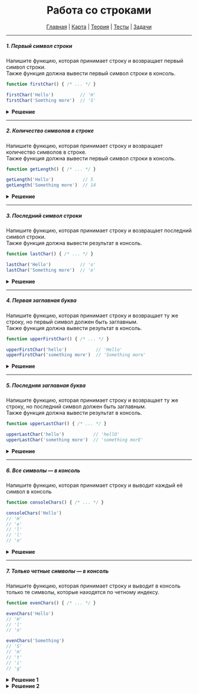 <div align="center">

# Работа со строками

[Главная](https://github.com/dollaween/junior-roadmap/)
|
[Карта](/roadmap/README.md)
|
[Теория](/theory/README.md)
|
[Тесты](/tests/README.md)
|
[Задачи](/tasks/README.md)

</div>

---

##### 1. Первый символ строки

Напишите функцию, которая принимает строку и возвращает первый символ строки.  
Также функция должна вывести первый символ строки в консоль.

```js
function firstChar() { /* ... */ }

firstChar('Hello')          // 'H'
firstChar('Somthing more')  // 'S'
```

<details><summary><b>Решение</b></summary>
<p>

```js
function firstChar(str) {
  const result = str[0]
  console.log(result)
  return result
}
```

</p>
</details>


---

##### 2. Количество символов в строке

Напишите функцию, которая принимает строку и возвращает количество символов в строке.  
Также функция должна вывести первый символ строки в консоль.

```js
function getLength() { /* ... */ }

getLength('Hello')           // 5
getLength('Something more')  // 14
```

<details><summary><b>Решение</b></summary>
<p>

```js
function getLength(str) {
  const result = str.length
  console.log(result)
  return result
}
```

</p>
</details>

---

##### 3. Последний символ строки

Напишите функцию, которая принимает строку и возвращает последний символ строки.  
Также функция должна вывести результат в консоль.

```js
function lastChar() { /* ... */ }

lastChar('Hello')           // 'o'
lastChar('Something more')  // 'e'
```

<details><summary><b>Решение</b></summary>
<p>

```js
function lastChar(str) {
  const length = str.length
  const result = str[length - 1]
  console.log(result)
  return result
}
```

</p>
</details>

---

##### 4. Первая заглавная буква

Напишите функцию, которая принимает строку и возвращает ту же строку, но первый символ должен быть заглавным.  
Также функция должна вывести результат в консоль.

```js
function upperFirstChar() { /* ... */ }

upperFirstChar('hello')           // 'Hello'
upperFirstChar('something more')  // 'Something more'
```

<details><summary><b>Решение</b></summary>
<p>

```js
function upperFirstChar(str) {
  const firstChar = str[0].toUpperCase()
  const restChars = str.slice(1)
  const result = firstChar + restChars
  console.log(result)
  return result
}
```

</p>
</details>

---

##### 5. Последняя заглавная буква

Напишите функцию, которая принимает строку и возвращает ту же строку, но последний символ должен быть заглавным.  
Также функция должна вывести результат в консоль.

```js
function upperLastChar() { /* ... */ }

upperLastChar('hello')           // 'hellO'
upperLastChar('something more')  // 'something morE'
```

<details><summary><b>Решение</b></summary>
<p>

```js
function upperLastChar(str) {
  const lastChar = str[str.length - 1].toUpperCase()
  const restChars = str.slice(0, str.length - 1)
  const result = restChars + lastChar
  console.log(result)
  return result
}
```

</p>
</details>

---

##### 6. Все символы — в консоль

Напишите функцию, которая принимает строку и выводит каждый её символ в консоль

```js
function consoleChars() { /* ... */ }

consoleChars('Hello')
// 'H'
// 'e'
// 'l'
// 'l'
// 'o'
```

<details><summary><b>Решение</b></summary>
<p>

```js
function consoleChars(str) {
  for (let i = 0; i < str.length; i++) {
    console.log(str[i])
  }
}
```

</p>
</details>

---

##### 7. Только четные символы — в консоль

Напишите функцию, которая принимает строку и выводит в консоль только те символы, которые находятся по четному индексу.

```js
function evenChars() { /* ... */ }

evenChars('Hello')
// 'H'
// 'l'
// 'o'

evenChars('Something')
// 'S'
// 'm'
// 't'
// 'i'
// 'g'
```

<details><summary><b>Решение 1</b></summary>
<p>

```js
function evenChars(str) {
  for (let i = 0; i < str.length; i++) {
    if (i % 2 === 0) {
      console.log(str[i])
    }
  }
}
```

</p>
</details>

<details><summary><b>Решение 2</b></summary>
<p>

```js
function evenChars(str) {
  for (let i = 0; i < str.length; i += 2) {
    console.log(str[i])
  }
}
```

</p>
</details>





















